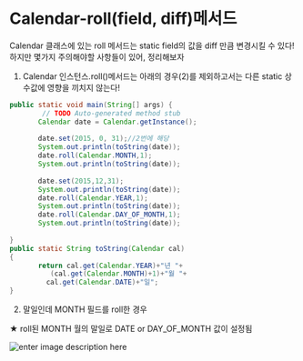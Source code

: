 
# Calendar-roll(field, diff)메서드

Calendar 클래스에 있는 roll 메서드는 static field의 값을 diff 만큼 변경시킬 수 있다! 하지만 몇가지 주의해야할 사항들이 있어, 정리해보자

1. Calendar 인스턴스.roll()메서드는 아래의 경우(2)를 제외하고서는 다른 static 상수값에 영향을 끼치지 않는다!

~~~java
public static void main(String[] args) {
		// TODO Auto-generated method stub
       Calendar date = Calendar.getInstance();
		
       date.set(2015, 0, 31);//2번에 해당
       System.out.println(toString(date));
       date.roll(Calendar.MONTH,1);
       System.out.println(toString(date));
		
       date.set(2015,12,31);
       System.out.println(toString(date));
       date.roll(Calendar.YEAR,1);
       System.out.println(toString(date));
       date.roll(Calendar.DAY_OF_MONTH,1);
       System.out.println(toString(date));
		
}
public static String toString(Calendar cal)
{
       return cal.get(Calendar.YEAR)+"년 "+
	      (cal.get(Calendar.MONTH)+1)+"월 "+
	     cal.get(Calendar.DATE)+"일";
}
~~~

2. 말일인데 MONTH 필드를 roll한 경우

★ roll된 MONTH 월의 말일로 DATE or DAY_OF_MONTH 값이 설정됨

![enter image description here](https://github.com/hy6219/TIL-Today-I-Learned-/blob/main/JAVA/Calendar_Date/Date_Calendar_roll.png?raw=true)
